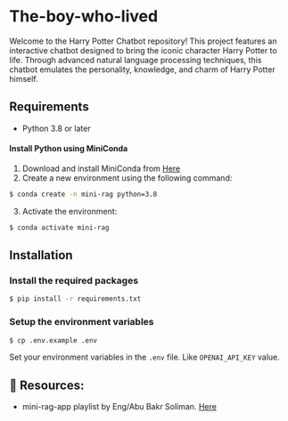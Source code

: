 # The-boy-who-lived
Welcome to the Harry Potter Chatbot repository! This project features an interactive chatbot designed to bring the iconic character Harry Potter to life. Through advanced natural language processing techniques, this chatbot emulates the personality, knowledge, and charm of Harry Potter himself.

## Requirements

- Python 3.8 or later

#### Install Python using MiniConda

1) Download and install MiniConda from [Here](https://docs.anaconda.com/free/miniconda/#quick-command-line-install)
2) Create a new environment using the following command:
```bash
$ conda create -n mini-rag python=3.8
```
3) Activate the environment:
```bash
$ conda activate mini-rag
```

## Installation

### Install the required packages

```bash
$ pip install -r requirements.txt
```

### Setup the environment variables

```bash
$ cp .env.example .env
```

Set your environment variables in the `.env` file. Like `OPENAI_API_KEY` value.


## 📘 Resources:
- mini-rag-app playlist by Eng/Abu Bakr Soliman. [Here](https://www.youtube.com/playlist?list=PLvLvlVqNQGHCUR2p0b8a0QpVjDUg50wQj)

